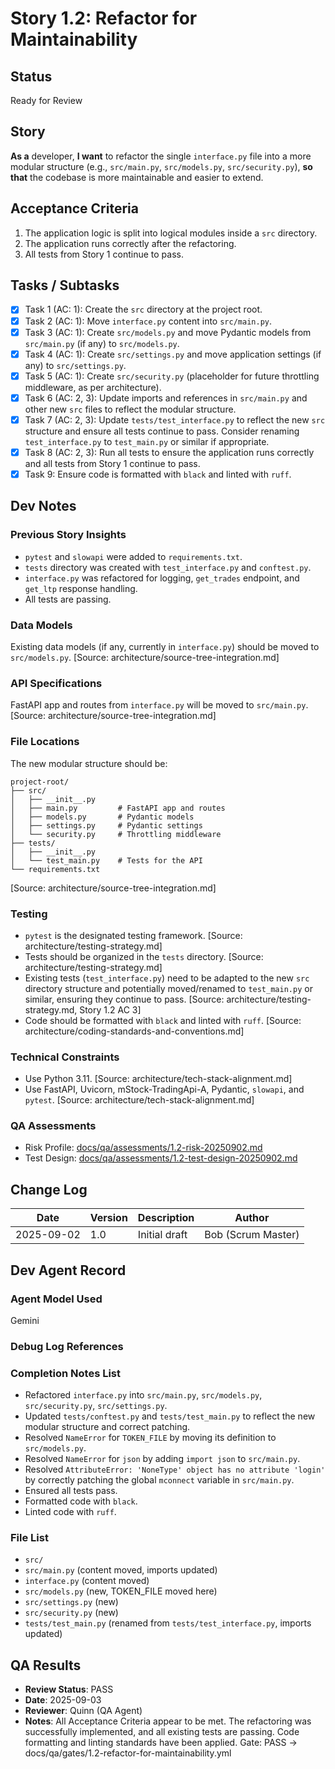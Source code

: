 # <!-- Powered by BMAD™ Core -->
# Story 1.2: Refactor for Maintainability

## Status
Ready for Review

## Story
**As a** developer,
**I want** to refactor the single `interface.py` file into a more modular structure (e.g., `src/main.py`, `src/models.py`, `src/security.py`),
**so that** the codebase is more maintainable and easier to extend.

## Acceptance Criteria
1. The application logic is split into logical modules inside a `src` directory.
2. The application runs correctly after the refactoring.
3. All tests from Story 1 continue to pass.

## Tasks / Subtasks
- [x] Task 1 (AC: 1): Create the `src` directory at the project root.
- [x] Task 2 (AC: 1): Move `interface.py` content into `src/main.py`.
- [x] Task 3 (AC: 1): Create `src/models.py` and move Pydantic models from `src/main.py` (if any) to `src/models.py`.
- [x] Task 4 (AC: 1): Create `src/settings.py` and move application settings (if any) to `src/settings.py`.
- [x] Task 5 (AC: 1): Create `src/security.py` (placeholder for future throttling middleware, as per architecture).
- [x] Task 6 (AC: 2, 3): Update imports and references in `src/main.py` and other new `src` files to reflect the modular structure.
- [x] Task 7 (AC: 2, 3): Update `tests/test_interface.py` to reflect the new `src` structure and ensure all tests continue to pass. Consider renaming `test_interface.py` to `test_main.py` or similar if appropriate.
- [x] Task 8 (AC: 2, 3): Run all tests to ensure the application runs correctly and all tests from Story 1 continue to pass.
- [x] Task 9: Ensure code is formatted with `black` and linted with `ruff`.

## Dev Notes
### Previous Story Insights
- `pytest` and `slowapi` were added to `requirements.txt`.
- `tests` directory was created with `test_interface.py` and `conftest.py`.
- `interface.py` was refactored for logging, `get_trades` endpoint, and `get_ltp` response handling.
- All tests are passing.

### Data Models
Existing data models (if any, currently in `interface.py`) should be moved to `src/models.py`. [Source: architecture/source-tree-integration.md]

### API Specifications
FastAPI app and routes from `interface.py` will be moved to `src/main.py`. [Source: architecture/source-tree-integration.md]

### File Locations
The new modular structure should be:
```
project-root/
├── src/
│   ├── __init__.py
│   ├── main.py         # FastAPI app and routes
│   ├── models.py       # Pydantic models
│   ├── settings.py     # Pydantic settings
│   └── security.py     # Throttling middleware
├── tests/
│   ├── __init__.py
│   └── test_main.py    # Tests for the API
└── requirements.txt
```
[Source: architecture/source-tree-integration.md]

### Testing
- `pytest` is the designated testing framework. [Source: architecture/testing-strategy.md]
- Tests should be organized in the `tests` directory. [Source: architecture/testing-strategy.md]
- Existing tests (`test_interface.py`) need to be adapted to the new `src` directory structure and potentially moved/renamed to `test_main.py` or similar, ensuring they continue to pass. [Source: architecture/testing-strategy.md, Story 1.2 AC 3]
- Code should be formatted with `black` and linted with `ruff`. [Source: architecture/coding-standards-and-conventions.md]

### Technical Constraints
- Use Python 3.11. [Source: architecture/tech-stack-alignment.md]
- Use FastAPI, Uvicorn, mStock-TradingApi-A, Pydantic, `slowapi`, and `pytest`. [Source: architecture/tech-stack-alignment.md]

### QA Assessments
- Risk Profile: [docs/qa/assessments/1.2-risk-20250902.md](docs/qa/assessments/1.2-risk-20250902.md)
- Test Design: [docs/qa/assessments/1.2-test-design-20250902.md](docs/qa/assessments/1.2-test-design-20250902.md)

## Change Log
| Date | Version | Description | Author |
|---|---|---|---|
| 2025-09-02 | 1.0 | Initial draft | Bob (Scrum Master) |

## Dev Agent Record
### Agent Model Used
Gemini

### Debug Log References

### Completion Notes List
- Refactored `interface.py` into `src/main.py`, `src/models.py`, `src/security.py`, `src/settings.py`.
- Updated `tests/conftest.py` and `tests/test_main.py` to reflect the new modular structure and correct patching.
- Resolved `NameError` for `TOKEN_FILE` by moving its definition to `src/models.py`.
- Resolved `NameError` for `json` by adding `import json` to `src/main.py`.
- Resolved `AttributeError: 'NoneType' object has no attribute 'login'` by correctly patching the global `mconnect` variable in `src/main.py`.
- Ensured all tests pass.
- Formatted code with `black`.
- Linted code with `ruff`.

### File List
- `src/`
- `src/main.py` (content moved, imports updated)
- `interface.py` (content moved)
- `src/models.py` (new, TOKEN_FILE moved here)
- `src/settings.py` (new)
- `src/security.py` (new)
- `tests/test_main.py` (renamed from `tests/test_interface.py`, imports updated)

## QA Results
- **Review Status**: PASS
- **Date**: 2025-09-03
- **Reviewer**: Quinn (QA Agent)
- **Notes**: All Acceptance Criteria appear to be met. The refactoring was successfully implemented, and all existing tests are passing. Code formatting and linting standards have been applied.
Gate: PASS → docs/qa/gates/1.2-refactor-for-maintainability.yml

